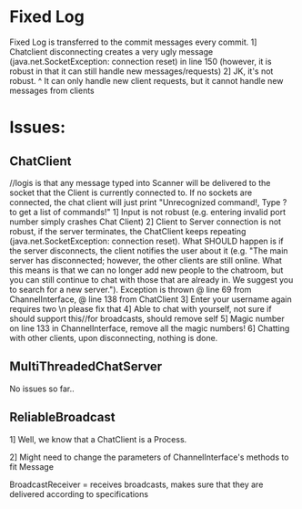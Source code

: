 Fixed Log
=================
Fixed Log is transferred to the commit messages every commit.
1] Chatclient disconnecting creates a very ugly message (java.net.SocketException: connection reset) in line 150 (however, it is robust in that it can still handle new messages/requests)
2] JK, it's not robust. ^ It can only handle new client requests, but it cannot handle new messages from clients


Issues:
================

ChatClient
----------------
//logis is that any message typed into Scanner will be delivered to the socket that the Client is currently connected to. If no sockets are connected, the chat client will just print "Unrecognized command!, Type ? to get a list of commands!"
1] Input is not robust (e.g. entering invalid port number simply crashes Chat Client)
2] Client to Server connection is not robust, if the server terminates, the ChatClient keeps repeating (java.net.SocketException: connection reset). What SHOULD happen is if the server disconnects, the client notifies the user about it (e.g. "The main server has disconnected; however, the other clients are still online. What this means is that we can no longer add new people to the chatroom, but you can still continue to chat with those that are already in. We suggest you to search for a new server."). Exception is thrown @ line 69 from ChannelInterface, @ line 138 from ChatClient
3] Enter your username again requires two \n please fix that
4] Able to chat with yourself, not sure if should support this//for broadcasts, should remove self
5] Magic number on line 133 in ChannelInterface, remove all the magic numbers!
6] Chatting with other clients, upon disconnecting, nothing is done.


MultiThreadedChatServer
----------------------- 
No issues so far..

ReliableBroadcast
------------------
1] Well, we know that a ChatClient is a Process.

2] Might need to change the parameters of ChannelInterface's methods to fit Message

BroadcastReceiver = receives broadcasts, makes sure that they are delivered according to specifications

